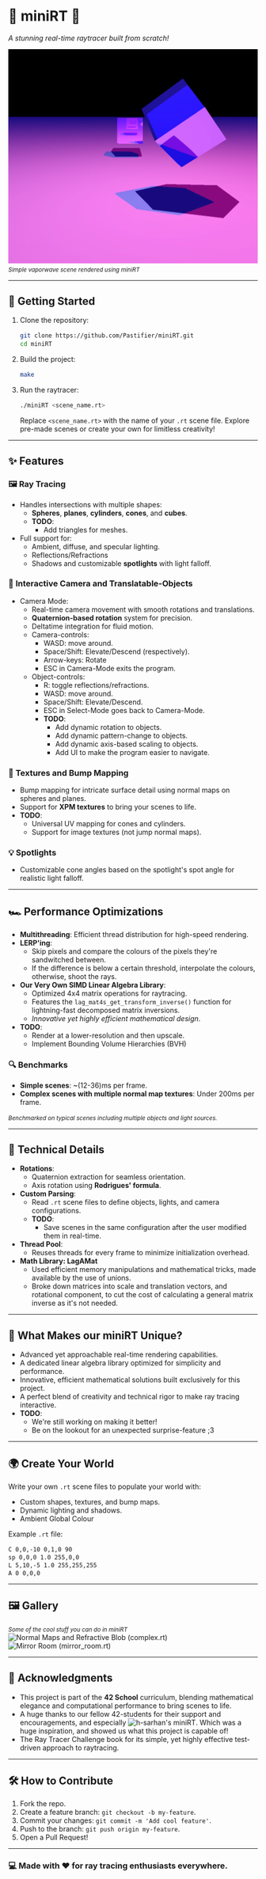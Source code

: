 # 🌌 **miniRT** 🌌  
_A stunning real-time raytracer built from scratch!_

![miniRT Render](assets/banner.png)  
<small>*Simple vaporwave scene rendered using miniRT*</small>

---

## 🚀 **Getting Started**

1. Clone the repository:
   ```bash
   git clone https://github.com/Pastifier/miniRT.git
   cd miniRT
   ```

2. Build the project:
   ```bash
   make
   ```

3. Run the raytracer:
   ```bash
   ./miniRT <scene_name.rt>
   ```

   Replace `<scene_name.rt>` with the name of your `.rt` scene file. Explore pre-made scenes or create your own for limitless creativity!

---

## ✨ **Features**

### 🖼️ **Ray Tracing**
- Handles intersections with multiple shapes:
  - **Spheres**, **planes**, **cylinders**, **cones**, and **cubes**.
  - **TODO**:
      - Add triangles for meshes.
- Full support for:
  - Ambient, diffuse, and specular lighting.
  - Reflections/Refractions
  - Shadows and customizable **spotlights** with light falloff.

### 🎥 **Interactive Camera and Translatable-Objects**
- Camera Mode:
   - Real-time camera movement with smooth rotations and translations.
   - **Quaternion-based rotation** system for precision.
   - Deltatime integration for fluid motion.
   - Camera-controls:
      - WASD: move around.
      - Space/Shift: Elevate/Descend (respectively).
      - Arrow-keys: Rotate
      - ESC in Camera-Mode exits the program.
   - Object-controls:
      - R: toggle reflections/refractions.
      - WASD: move around.
      - Space/Shift: Elevate/Descend.
      - ESC in Select-Mode goes back to Camera-Mode.
      - **TODO**:
        - Add dynamic rotation to objects.
        - Add dynamic pattern-change to objects.
        - Add dynamic axis-based scaling to objects.
        - Add UI to make the program easier to navigate.

### 🎨 **Textures and Bump Mapping**
- Bump mapping for intricate surface detail using normal maps on spheres and planes.
- Support for **XPM textures** to bring your scenes to life.
- **TODO**:
  - Universal UV mapping for cones and cylinders.
  - Support for image textures (not jump normal maps).

### 💡 **Spotlights**
- Customizable cone angles based on the spotlight's spot angle for realistic light falloff.

---

## 🏎️ **Performance Optimizations**
- **Multithreading**: Efficient thread distribution for high-speed rendering.
- **LERP'ing**:
   - Skip pixels and compare the colours of the pixels they're sandwitched between.
   - If the difference is below a certain threshold, interpolate the colours, otherwise, shoot the rays.
- **Our Very Own SIMD Linear Algebra Library**:
   - Optimized 4x4 matrix operations for raytracing.
   - Features the `lag_mat4s_get_transform_inverse()` function for lightning-fast decomposed matrix inversions.
   - _Innovative yet highly efficient mathematical design_.
- **TODO**:
   - Render at a lower-resolution and then upscale.
   - Implement Bounding Volume Hierarchies (BVH)

### 🔍 **Benchmarks**
- **Simple scenes**: ~(12-36)ms per frame.
- **Complex scenes with multiple normal map textures**: Under 200ms per frame.

<small>*Benchmarked on typical scenes including multiple objects and light sources.*</small>

---

## 🔧 **Technical Details**
- **Rotations**:
  - Quaternion extraction for seamless orientation.
  - Axis rotation using **Rodrigues' formula**.
- **Custom Parsing**:
  - Read `.rt` scene files to define objects, lights, and camera configurations.
  - **TODO**:
    - Save scenes in the same configuration after the user modified them in real-time.
- **Thread Pool**:
  - Reuses threads for every frame to minimize initialization overhead.
- **Math Library: LagAMat**
  - Used efficient memory manipulations and mathematical tricks, made available by the use of unions.
  - Broke down matrices into scale and translation vectors, and rotational component, to cut the cost of calculating a general matrix inverse as it's not needed.

---

## 🎯 **What Makes our miniRT Unique?**
- Advanced yet approachable real-time rendering capabilities.
- A dedicated linear algebra library optimized for simplicity and performance.
- Innovative, efficient mathematical solutions built exclusively for this project.
- A perfect blend of creativity and technical rigor to make ray tracing interactive.
- **TODO**:
   - We're still working on making it better!
   - Be on the lookout for an unexpected surprise-feature ;3

---

## 🌍 **Create Your World**
Write your own `.rt` scene files to populate your world with:
- Custom shapes, textures, and bump maps.
- Dynamic lighting and shadows.
- Ambient Global Colour

Example `.rt` file:
```plaintext
C 0,0,-10 0,1,0 90
sp 0,0,0 1.0 255,0,0
L 5,10,-5 1.0 255,255,255
A 0 0,0,0
```

---

## 🖼️ **Gallery**
<small>*Some of the cool stuff you can do in miniRT*</small>  
![Normal Maps and Refractive Blob (complex.rt)](assets/garrys_mod.gif)  
![Mirror Room (mirror_room.rt)](assets/mirror_room.gif)

---

## 📜 **Acknowledgments**
- This project is part of the **42 School** curriculum, blending mathematical elegance and computational performance to bring scenes to life.  
- A huge thanks to our fellow 42-students for their support and encouragements, and especially
![h-sarhan's miniRT](https://github.com/h-sarhan/miniRT). Which was a huge inspiration, and showed us what this project is capable of!
- The Ray Tracer Challenge book for its simple, yet highly effective test-driven approach to raytracing.

--- 

## 🛠️ **How to Contribute**
1. Fork the repo.
2. Create a feature branch: ```git checkout -b my-feature```.
3. Commit your changes: ```git commit -m 'Add cool feature'```.
4. Push to the branch: ```git push origin my-feature```.
5. Open a Pull Request!

--- 

### 💻 Made with ❤️ for ray tracing enthusiasts everywhere.

